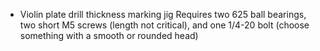   * Violin plate drill thickness marking jig
Requires two 625 ball bearings, two short M5 screws (length not critical), and one 1/4-20 bolt (choose something with a smooth or rounded head)
